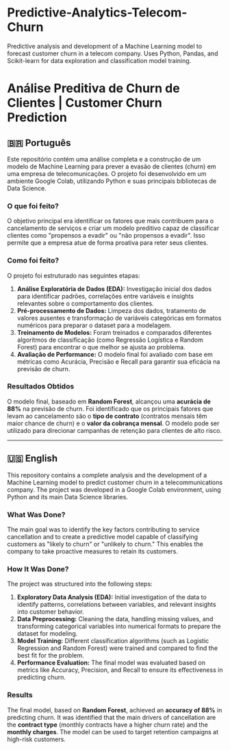 # Predictive-Analytics-Telecom-Churn
Predictive analysis and development of a Machine Learning model to forecast customer churn in a telecom company. Uses Python, Pandas, and Scikit-learn for data exploration and classification model training.

# Análise Preditiva de Churn de Clientes | Customer Churn Prediction

## 🇧🇷 Português

Este repositório contém uma análise completa e a construção de um modelo de Machine Learning para prever a evasão de clientes (churn) em uma empresa de telecomunicações. O projeto foi desenvolvido em um ambiente Google Colab, utilizando Python e suas principais bibliotecas de Data Science.

### O que foi feito?

O objetivo principal era identificar os fatores que mais contribuem para o cancelamento de serviços e criar um modelo preditivo capaz de classificar clientes como "propensos a evadir" ou "não propensos a evadir". Isso permite que a empresa atue de forma proativa para reter seus clientes.

### Como foi feito?

O projeto foi estruturado nas seguintes etapas:
1.  **Análise Exploratória de Dados (EDA):** Investigação inicial dos dados para identificar padrões, correlações entre variáveis e insights relevantes sobre o comportamento dos clientes.
2.  **Pré-processamento de Dados:** Limpeza dos dados, tratamento de valores ausentes e transformação de variáveis categóricas em formatos numéricos para preparar o dataset para a modelagem.
3.  **Treinamento de Modelos:** Foram treinados e comparados diferentes algoritmos de classificação (como Regressão Logística e Random Forest) para encontrar o que melhor se ajusta ao problema.
4.  **Avaliação de Performance:** O modelo final foi avaliado com base em métricas como Acurácia, Precisão e Recall para garantir sua eficácia na previsão de churn.

### Resultados Obtidos

O modelo final, baseado em **Random Forest**, alcançou uma **acurácia de 88%** na previsão de churn. Foi identificado que os principais fatores que levam ao cancelamento são o **tipo de contrato** (contratos mensais têm maior chance de churn) e o **valor da cobrança mensal**. O modelo pode ser utilizado para direcionar campanhas de retenção para clientes de alto risco.

------------------------------------------

## 🇺🇸 English

This repository contains a complete analysis and the development of a Machine Learning model to predict customer churn in a telecommunications company. The project was developed in a Google Colab environment, using Python and its main Data Science libraries.

### What Was Done?

The main goal was to identify the key factors contributing to service cancellation and to create a predictive model capable of classifying customers as "likely to churn" or "unlikely to churn." This enables the company to take proactive measures to retain its customers.

### How It Was Done?

The project was structured into the following steps:
1.  **Exploratory Data Analysis (EDA):** Initial investigation of the data to identify patterns, correlations between variables, and relevant insights into customer behavior.
2.  **Data Preprocessing:** Cleaning the data, handling missing values, and transforming categorical variables into numerical formats to prepare the dataset for modeling.
3.  **Model Training:** Different classification algorithms (such as Logistic Regression and Random Forest) were trained and compared to find the best fit for the problem.
4.  **Performance Evaluation:** The final model was evaluated based on metrics like Accuracy, Precision, and Recall to ensure its effectiveness in predicting churn.

### Results

The final model, based on **Random Forest**, achieved an **accuracy of 88%** in predicting churn. It was identified that the main drivers of cancellation are the **contract type** (monthly contracts have a higher churn rate) and the **monthly charges**. The model can be used to target retention campaigns at high-risk customers.

